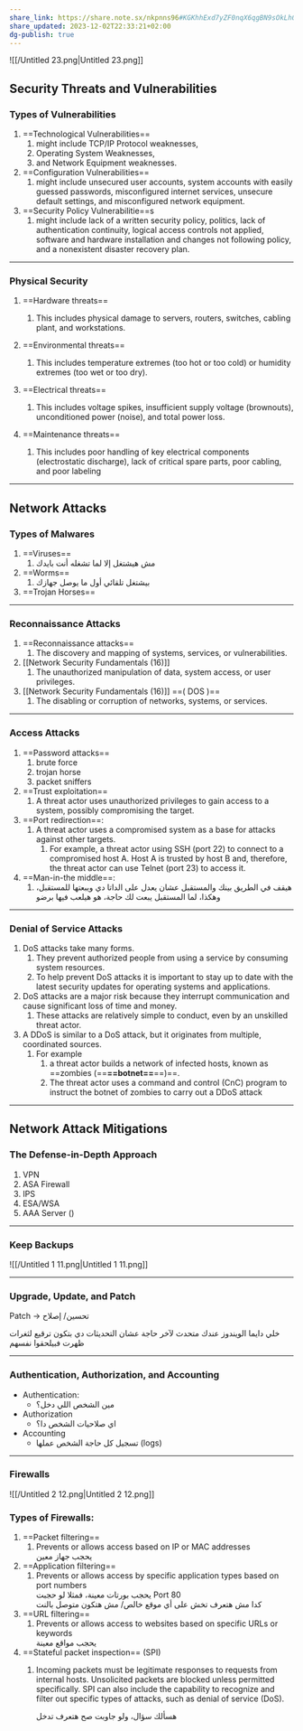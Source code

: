 ```yaml
---
share_link: https://share.note.sx/nkpnns96#KGKhhExd7yZF0nqX6qgBN9sOkLh0+fE70h8FJDA9mco
share_updated: 2023-12-02T22:33:21+02:00
dg-publish: true
---
```

  

![[/Untitled 23.png|Untitled 23.png]]

  

## Security Threats and Vulnerabilities

  

### Types of Vulnerabilities

1. ==Technological Vulnerabilities==
    1. might include TCP/IP Protocol weaknesses,
    2. Operating System Weaknesses,
    3. and Network Equipment weaknesses.
2. ==Configuration Vulnerabilities==
    1. might include unsecured user accounts, system accounts with easily guessed passwords, misconfigured internet services, unsecure default settings, and misconfigured network equipment.
3. ==Security Policy Vulnerabilitie==s
    1. might include lack of a written security policy, politics, lack of authentication continuity, logical access controls not applied, software and hardware installation and changes not following policy, and a nonexistent disaster recovery plan.

---

### Physical Security

1. ==Hardware threats==
    1. This includes physical damage to servers, routers, switches, cabling plant, and workstations.  
        
2. ==Environmental threats==
    1. This includes temperature extremes (too hot or too cold) or humidity extremes (too wet or too dry).
3. ==Electrical threats==
    1. This includes voltage spikes, insufficient supply voltage (brownouts), unconditioned power (noise), and total power loss.
4. ==Maintenance threats==
    1. This includes poor handling of key electrical components (electrostatic discharge), lack of critical spare parts, poor cabling, and poor labeling

---

## Network Attacks

### Types of Malwares

1. ==Viruses==
    1. مش هيشتغل إلا لما تشغله أنت بايدك
2. ==Worms==
    1. بيشتغل تلقائي أول ما يوصل جهازك
3. ==Trojan Horses==

---

### Reconnaissance Attacks

1. ==Reconnaissance attacks==
    1. The discovery and mapping of systems, services, or vulnerabilities.
2. [[Network Security Fundamentals (16)]]
    1. The unauthorized manipulation of data, system access, or user privileges.
3. [[Network Security Fundamentals (16)]] ==( DOS )==
    1. The disabling or corruption of networks, systems, or services.

---

### Access Attacks

1. ==Password attacks==
    1. brute force
    2. trojan horse
    3. packet sniffers
2. ==Trust exploitation==
    1. A threat actor uses unauthorized privileges to gain access to a system, possibly compromising the target.
3. ==Port redirection==:
    1. A threat actor uses a compromised system as a base for attacks  
        against other targets.
        1. For example, a threat actor using SSH (port 22) to connect to a compromised host A. Host A is trusted by host B and, therefore, the threat actor can use Telnet (port 23) to access it.
4. ==Man-in-the middle==:
    1. هيقف في الطريق بينك والمستقبل عشان يعدل على الداتا دي ويبعتها للمستقبل، وهكذا، لما المستقبل يبعت لك حاجة، هو هيلعب فيها برضو

---

### Denial of Service Attacks

1. DoS attacks take many forms.
    1. They prevent authorized people from using a service by consuming system resources.
    2. To help prevent DoS attacks it is important to stay up to date with the latest security updates for operating systems and applications.
2. DoS attacks are a major risk because they interrupt communication and cause significant loss of time and money.
    1. These attacks are relatively simple to conduct, even by an unskilled threat actor.
3. A DDoS is similar to a DoS attack, but it originates from multiple, coordinated sources.
    1. For example
        1. a threat actor builds a network of infected hosts, known as ==zombies (==**==botnet==**==)==.
        2. The threat actor uses a command and control (CnC) program to instruct the botnet of zombies to carry out a DDoS attack

---

## Network Attack Mitigations

### The Defense-in-Depth Approach

1. VPN
2. ASA Firewall
3. IPS
4. ESA/WSA
5. AAA Server ()

---

### Keep Backups

![[/Untitled 1 11.png|Untitled 1 11.png]]

---

### Upgrade, Update, and Patch

Patch → تحسين/ إصلاح

خلي دايما الويندوز عندك متحدث لآخر حاجة عشان التحديثات دي بتكون ترقيع لثغرات ظهرت فبيلحقوا نفسهم

---

### Authentication, Authorization, and Accounting

- Authentication:
    - مين الشخص اللي دخل؟
- Authorization
    - اي صلاحيات الشخص دا؟
- Accounting
    - تسجيل كل حاجة الشخص عملها (logs)

---

### Firewalls

![[/Untitled 2 12.png|Untitled 2 12.png]]

### Types of Firewalls:

1. ==Packet filtering==
    1. Prevents or allows access based on IP or MAC addresses  
        يحجب جهاز معين
2. ==Application filtering==
    1. Prevents or allows access by specific application types based on port numbers  
        يحجب بورتات معينة، فمثلا لو حجبت Port 80  
        كدا مش هتعرف تخش على أي موقع خالص/ مش هتكون متوصل بالنت
3. ==URL filtering==
    1. Prevents or allows access to websites based on specific URLs or keywords  
        يحجب مواقع معينة
4. ==Stateful packet inspection== (SPI)
    1. Incoming packets must be legitimate responses to requests from internal hosts. Unsolicited packets are blocked unless permitted specifically. SPI can also include the capability to recognize and filter out specific types of attacks, such as denial of service (DoS).
        
        هسألك سؤال، ولو جاوبت صح هتعرف تدخل